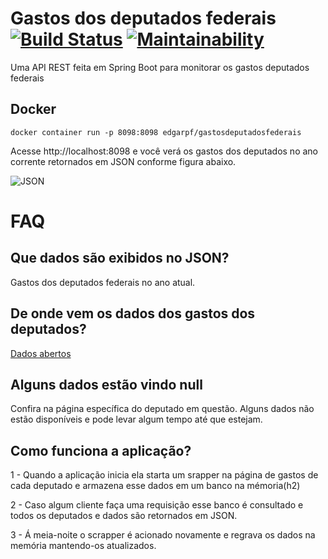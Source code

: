 # Gastos dos deputados federais [![Build Status](https://travis-ci.org/edgarpf/gastos-deputados-federais.svg?branch=master)](https://travis-ci.org/edgarpf/gastos-deputados-federais) [![Maintainability](https://api.codeclimate.com/v1/badges/2902440b44466c6c9ffa/maintainability)](https://codeclimate.com/github/edgarpf/gastos-deputados-federais/maintainability)
Uma API REST feita em Spring Boot para monitorar os gastos deputados federais

## Docker
```
docker container run -p 8098:8098 edgarpf/gastosdeputadosfederais
```

Acesse http://localhost:8098 e você verá os gastos dos deputados no ano corrente retornados em JSON conforme figura abaixo.

![JSON](https://i.ibb.co/RBfB8Qd/Capturar.png)

# FAQ

## Que dados são exibidos no JSON?

Gastos dos deputados federais no ano atual.

## De onde vem os dados dos gastos dos deputados?

[Dados abertos](https://www.camara.leg.br/transparencia/gastos-parlamentares)

## Alguns dados estão vindo null

Confira na página específica do deputado em questão. Alguns dados não estão disponíveis e pode levar algum tempo até que estejam.

## Como funciona a aplicação?

1 - Quando a aplicação inicia ela starta um srapper na página de gastos de cada deputado e armazena esse dados em um banco na mémoria(h2)

2 - Caso algum cliente faça uma requisição esse banco é consultado e todos os deputados e dados são retornados em JSON.

3 - Á meia-noite o scrapper é acionado novamente e regrava os dados na memória mantendo-os atualizados.





